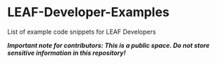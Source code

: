 # LEAF-Developer-Examples
List of example code snippets for LEAF Developers

___Important note for contributors: This is a public space. Do not store sensitive information in this repository!___
